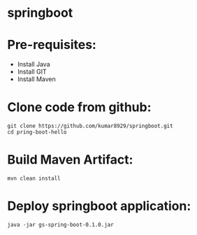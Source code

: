 # springboot

# Pre-requisites:
  - Install Java
  - Install GIT
  - Install Maven
  
# Clone code from github:
    git clone https://github.com/kumar8929/springboot.git
    cd pring-boot-hello
# Build Maven Artifact:
    mvn clean install
# Deploy springboot application:
    java -jar gs-spring-boot-0.1.0.jar
